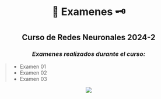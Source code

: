 <div align="center">

#  📜 Examenes 🗝️

##   Curso de Redes Neuronales 2024-2
 
###  <em> Examenes realizados durante el curso: </em>
</div>

> -  Examen 01
> -  Examen 02
> -  Examen 03


<div align="center">

[![](https://media1.giphy.com/media/v1.Y2lkPTc5MGI3NjExaDU0YW05Yzl2cno2bzdlNWp1YzZxMzBoOHEyMnpxMjVoeG1pdXFjYSZlcD12MV9pbnRlcm5hbF9naWZfYnlfaWQmY3Q9Zw/klmRYDLH6dNyE/200.webp)](https://www.youtube.com/watch?v=EUaw6TNFYm4)

</div>

